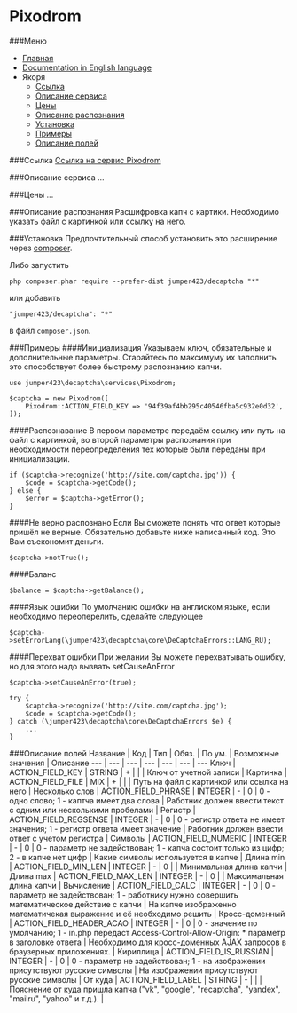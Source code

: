Pixodrom
==============
###Меню
+ [Главная](../docs/README-ru.md)
+ [Documentation in English language](../docs/Pixodrom-en.md)
+ Якоря
  + [Ссылка](#ссылка)
  + [Описание сервиса](#описание-сервиса)
  + [Цены](#цены)
  + [Описание распознания](#описание-распознания)
  + [Установка](#установка)
  + [Примеры](#примеры)
  + [Описание полей](#описание-полей)


###Ссылка
[Ссылка на сервис Pixodrom](http://pixodrom.com/)

###Описание сервиса
 ... 

###Цены
 ... 

###Описание распознания
Расшифровка капч с картики. Необходимо указать файл с картинкой или ссылку на него.

###Установка
Предпочтительный способ установить это расширение через [composer](http://getcomposer.org/download/).

Либо запустить
```
php composer.phar require --prefer-dist jumper423/decaptcha "*"
```
или добавить
```
"jumper423/decaptcha": "*"
```
в файл `composer.json`.


###Примеры
####Инициализация
Указываем ключ, обязательные и дополнительные параметры. Старайтесь по максимуму их заполнить это способствует более быстрому распознанию капчи.
```
use jumper423\decaptcha\services\Pixodrom;

$captcha = new Pixodrom([
    Pixodrom::ACTION_FIELD_KEY => '94f39af4bb295c40546fba5c932e0d32',
]);
```
####Распознавание
В первом параметре передаём ссылку или путь на файл с картинкой, во второй параметры распознания при необходимости переопределения тех которые были переданы при инициализации.
```
if ($captcha->recognize('http://site.com/captcha.jpg')) {
    $code = $captcha->getCode();
} else {
    $error = $captcha->getError();
}
```
####Не верно распознано
Если Вы сможете понять что ответ которые пришёл не верные. Обязательно добавьте ниже написанный код. Это Вам съекономит деньги.
```
$captcha->notTrue();
```
####Баланс
```
$balance = $captcha->getBalance();
```
####Язык ошибки
По умолчанию ошибки на англиском языке, если необходимо переоперелить, сделайте следующее
```
$captcha->setErrorLang(\jumper423\decaptcha\core\DeCaptchaErrors::LANG_RU);
```
####Перехват ошибки
При желании Вы можете перехватывать ошибку, но для этого надо вызвать setCauseAnError
```
$captcha->setCauseAnError(true);

try {
    $captcha->recognize('http://site.com/captcha.jpg');
    $code = $captcha->getCode();
} catch (\jumper423\decaptcha\core\DeCaptchaErrors $e) {
    ...
}
```


###Описание полей
 Название | Код | Тип | Обяз. | По ум. | Возможные значения | Описание 
 --- | --- | --- | --- | --- | --- | --- 
 Ключ | ACTION_FIELD_KEY | STRING | + |  |  | Ключ от учетной записи |
 Картинка | ACTION_FIELD_FILE | MIX | + |  |  | Путь на файл с картинкой или ссылка на него |
 Несколько слов | ACTION_FIELD_PHRASE | INTEGER | - | 0 | 0 - одно слово; 1 - каптча имеет два слова | Работник должен ввести текст с одним или несколькими пробелами |
 Регистр | ACTION_FIELD_REGSENSE | INTEGER | - | 0 | 0 - регистр ответа не имеет значения; 1 - регистр ответа имеет значение | Работник должен ввести ответ с учетом регистра |
 Символы | ACTION_FIELD_NUMERIC | INTEGER | - | 0 | 0 - параметр не задействован; 1 - капча состоит только из цифр; 2 - в капче нет цифр | Какие символы используется в капче |
 Длина min | ACTION_FIELD_MIN_LEN | INTEGER | - | 0 |  | Минимальная длина капчи |
 Длина max | ACTION_FIELD_MAX_LEN | INTEGER | - | 0 |  | Максимальная длина капчи |
 Вычисление | ACTION_FIELD_CALC | INTEGER | - | 0 | 0 - параметр не задействован; 1 - работнику нужно совершить математическое действие с капчи | На капче изображенно математичекая выражение и её необходимо решить |
 Кросс-доменный | ACTION_FIELD_HEADER_ACAO | INTEGER | - | 0 | 0 - значение по умолчанию; 1 - in.php передаст Access-Control-Allow-Origin: * параметр в заголовке ответа | Необходимо для кросс-доменных AJAX запросов в браузерных приложениях. |
 Кириллица | ACTION_FIELD_IS_RUSSIAN | INTEGER | - | 0 | 0 - параметр не задействован; 1 - на изображении присутствуют русские символы | На изображении присутствуют русские символы |
 От куда | ACTION_FIELD_LABEL | STRING | - |  |  | Пояснение от куда пришла капча ("vk", "google", "recaptcha", "yandex", "mailru", "yahoo" и т.д.). |

